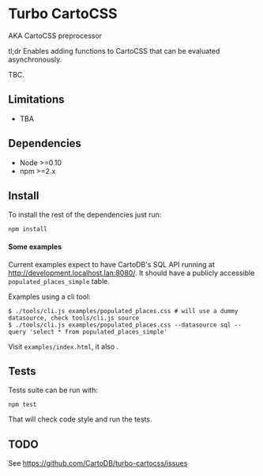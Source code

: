 # Turbo CartoCSS

AKA CartoCSS preprocessor

tl;dr Enables adding functions to CartoCSS that can be evaluated asynchronously.

TBC.

## Limitations

 - TBA

## Dependencies

 * Node >=0.10
 * npm >=2.x

## Install

To install the rest of the dependencies just run:

```
npm install
```

#### Some examples

Current examples expect to have CartoDB's SQL API running at http://development.localhost.lan:8080/. It should have a
publicly accessible `populated_places_simple` table.

Examples using a cli tool:

```shell
$ ./tools/cli.js examples/populated_places.css # will use a dummy datasource, check tools/cli.js source
$ ./tools/cli.js examples/populated_places.css --datasource sql --query 'select * from populated_places_simple'
```

Visit `examples/index.html`, it also .

## Tests

Tests suite can be run with:

```
npm test
```

That will check code style and run the tests.

## TODO

See https://github.com/CartoDB/turbo-cartocss/issues
